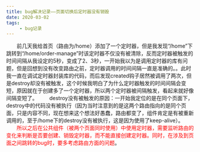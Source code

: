 ```yaml
---
title: bug解决记录——页面切换后定时器没有销毁
date: 2020-03-02
tags: 
     - bug记录
---
```



&emsp;&emsp;前几天我给首页（路由为/home）添加了一个定时器，但是我发现“/home”下跳转到“/home/order-manage”时该定时器不仅没有被清除，反而定时器被触发的时间间隔从我设定的5秒，变成了2、3秒，一开始我以为是调用定时器的库有问题，但是回想到没有改变路由之前，定时器调用的时间间隔一直是准确的。。此时我一直在调试定时器封装库的代码，而后发现created钩子居然被调用了两次，但是destroy却没有被触发，这个时候我明白了为什么定时器触发的时间间隔会变短，原因就在于创建多了一个定时器，所以两个定时器被间隔触发，看起来就好像间隔变短了。
&emsp;&emsp;destroy没有被触发的原因：一开始我定位的是在同个页面下，destroy中的代码没有被执行（因为当时注意到的是这两个路由指向的是同个页面，只是内容不同，现在想来这个想法好愚蠢，路由都变了，组件肯定是有被重新调用的，至于/home下的destroy没有被执行，这是因为使用了keep-alive）。
&emsp;&emsp;<font color=red>所以之后在公共组件（被两个页面同时使用）中使用定时器，需要监听路由的变化来判断是否要创建、销毁定时器，而不能直接创建定时器。同时，在涉及到页面之间跳转的bug时，要多考虑路由方面的问题</font>。